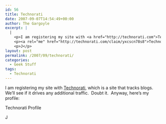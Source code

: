 ```yaml
---
id: 56
title: Technorati
date: 2007-09-07T14:54:49+00:00
author: The Gargoyle
excerpt: |
  |
    <p>I am registering my site with <a href="http://technorati.com">Technorati</a>, which is a site that tracks blogs.  We'll see if it drives any additional traffic.  Doubt it.  Anyway, here's my profile:</p>
    <p><a rel="me" href="http://technorati.com/claim/yxcscn78s8">Technorati Profile</a></p>
    <p>J</p>
layout: post
permalink: /2007/09/technorati/
categories:
  - Geek Stuff
tags:
  - Technorati
---
```

I am registering my site with [Technorati](http://technorati.com), which is a site that tracks blogs.  We&#8217;ll see if it drives any additional traffic.  Doubt it.  Anyway, here&#8217;s my profile:

Technorati Profile

J
